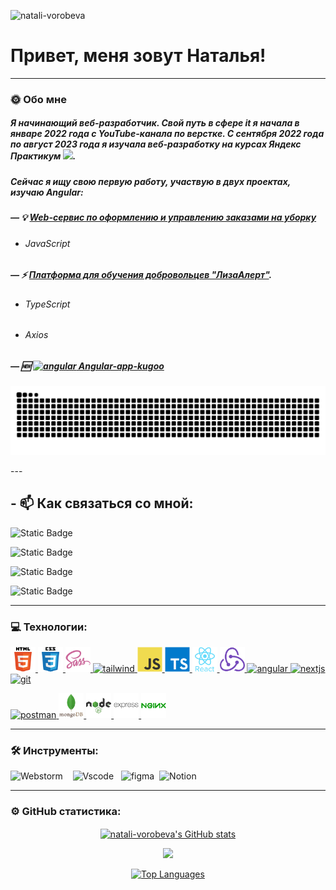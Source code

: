
<p align="left"> <img width="50px" src="https://media.tenor.com/3bz9_SSZgCMAAAAM/hello-hai.gif" alt="natali-vorobeva" /> </p>

# Привет, меня зовут Наталья!
<!-- Hi ![](https://user-images.githubusercontent.com/18350557/176309783-0785949b-9127-417c-8b55-ab5a4333674e.gif)My name is Natalia
===============================================================================================================================

Я - фронтенд-разработчик -->

---

### :sun_with_face: Обо мне
##### Я начинающий веб-разработчик. Свой путь в сфере it я начала в январе 2022 года с YouTube-канала по верстке. С сентября 2022 года по август 2023 года я изучала веб-разработку на курсах Яндекс Практикум <img src="https://media1.giphy.com/media/HoffxyN8ghVuw/200w.webp?cid=ecf05e4757b5gawms4lbkwalobv4shnpgkmudxhs5mm36top&ep=v1_gifs_search&rid=200w.webp&ct=g" width="30px">.


##### Сейчас я ищу свою первую работу, участвую в двух проектах, изучаю Angular:

##### — :bulb: [Web-сервис по оформлению и управлению заказами на уборку](https://github.com/Cleanpro-Service)
* ###### JavaScript
##### — :zap: [Платформа для обучения добровольцев "ЛизаАлерт"](https://github.com/Studio-Yandex-Practicum/lizaalert_frontend).
* ###### TypeScript
* ###### Axios

##### — :new: [<img src="https://angular.io/assets/images/logos/angular/angular.svg" alt="angular" width="40" height="40"/> Angular-app-kugoo](https://github.com/Natali-Vorobeva/angular-app-kugoo)

<p align="center">
 <img width="600" src="assets/github-contribution-grid-snake.svg" alt="snake"/>
</p>
---

<!-- ### Социальные сети
 <div id="badges">   
    <a href="https://t.me/vorobjevaa" target="_blank">
      <img src="https://cdn-icons-png.flaticon.com/512/2111/2111646.png" width="40" height="40" alt="telegram group" />
    </a> 
		<a  href="https://discord.com/users/natali_fd" target="_blank" rel="noreferrer"> <picture > <source media="(prefers-color-scheme: dark)" srcset="undefined" /> <source media="(prefers-color-scheme: light)" srcset="https://raw.githubusercontent.com/danielcranney/readme-generator/main/public/icons/socials/discord.svg" /> <img width="45" height="45" src="https://raw.githubusercontent.com/danielcranney/readme-generator/main/public/icons/socials/discord.svg" width="32" height="32" /> </picture> </a>
		   
  </div> -->

## - :mailbox: Как связаться со мной: 
![Static Badge](https://img.shields.io/badge/vorobjeva.natalia76%40yandex.ru-blue?style=social&logo=maildotru&logoColor=red&labelColor=orange&color=orange)
<!-- ![Static Badge](https://img.shields.io/badge/vorobjeva.natalia76%40yandex.ru-orange?style=flat-square&logo=maildotru&logoColor=green) -->
![Static Badge](https://img.shields.io/badge/%40vorobjevaa-blue?style=social&logo=telegram&logoColor=blue)


![Static Badge](https://img.shields.io/badge/%2B7(911)208--04--79-orange?style=social&logo=whatsapp&logoColor=green)

![Static Badge](https://img.shields.io/badge/natali--fd-pink?style=social&logo=discord&logoColor=purple)

---
### 💻 Технологии:

<div>
<p align="left">

<a href="https://www.w3.org/html/" target="_blank" rel="noreferrer"> <img src="https://raw.githubusercontent.com/devicons/devicon/master/icons/html5/html5-original-wordmark.svg" alt="html5" width="40" height="40"/> </a>
<a href="https://www.w3schools.com/css/" target="_blank" rel="noreferrer"> <img src="https://raw.githubusercontent.com/devicons/devicon/master/icons/css3/css3-original-wordmark.svg" alt="css3" width="40" height="40"/> </a>
<a href="https://sass-lang.com" target="_blank" rel="noreferrer"> <img src="https://raw.githubusercontent.com/devicons/devicon/master/icons/sass/sass-original.svg" alt="sass" width="40" height="40"/> </a> 
<a href="https://tailwindcss.com/" target="_blank" rel="noreferrer"> <img src="https://www.vectorlogo.zone/logos/tailwindcss/tailwindcss-icon.svg" alt="tailwind" width="40" height="40"/> </a> 
<a href="https://developer.mozilla.org/en-US/docs/Web/JavaScript" target="_blank" rel="noreferrer"> <img src="https://raw.githubusercontent.com/devicons/devicon/master/icons/javascript/javascript-original.svg" alt="javascript" width="40" height="40"/> </a>
<a href="https://www.typescriptlang.org/" target="_blank" rel="noreferrer"> <img src="https://raw.githubusercontent.com/devicons/devicon/master/icons/typescript/typescript-original.svg" alt="typescript" width="40" height="40"/> </a>
<a href="https://reactjs.org/" target="_blank" rel="noreferrer"> <img src="https://raw.githubusercontent.com/devicons/devicon/master/icons/react/react-original-wordmark.svg" alt="react" width="40" height="40"/> </a> 
<a href="https://redux.js.org" target="_blank" rel="noreferrer"> <img src="https://raw.githubusercontent.com/devicons/devicon/master/icons/redux/redux-original.svg" alt="redux" width="40" height="40"/> </a> 
<a href="https://angular.io" target="_blank" rel="noreferrer"> <img src="https://angular.io/assets/images/logos/angular/angular.svg" alt="angular" width="40" height="40"/> </a> 
 <a href="https://nextjs.org/" target="_blank" rel="noreferrer"> <img src="https://cdn.worldvectorlogo.com/logos/nextjs-2.svg" alt="nextjs" width="40" height="40"/> </a>
 <a href="https://git-scm.com/" target="_blank" rel="noreferrer"> <img src="https://www.vectorlogo.zone/logos/git-scm/git-scm-icon.svg" alt="git" width="40" height="40"/> </a>
</p>
<p align="left">  
<a href="https://postman.com" target="_blank" rel="noreferrer"> <img src="https://www.vectorlogo.zone/logos/getpostman/getpostman-icon.svg" alt="postman" width="40" height="40"/> </a>   
	 <a href="https://www.mongodb.com/" target="_blank" rel="noreferrer"> <img src="https://raw.githubusercontent.com/devicons/devicon/master/icons/mongodb/mongodb-original-wordmark.svg" alt="mongodb" width="40" height="40"/> </a> 	 
	 <a href="https://nodejs.org" target="_blank" rel="noreferrer"> <img src="https://raw.githubusercontent.com/devicons/devicon/master/icons/nodejs/nodejs-original-wordmark.svg" alt="nodejs" width="40" height="40"/> </a> 	  
	 <a href="https://expressjs.com" target="_blank" rel="noreferrer"> <img src="https://raw.githubusercontent.com/devicons/devicon/master/icons/express/express-original-wordmark.svg" alt="express" width="40" height="40"/> </a>
	 <a href="https://www.nginx.com" target="_blank" rel="noreferrer"> <img src="https://raw.githubusercontent.com/devicons/devicon/master/icons/nginx/nginx-original.svg" alt="nginx" width="40" height="40"/> </a> 	 
</p>


---
### 🛠 Инструменты:

<img src="https://avatars.mds.yandex.net/i?id=d5c79499f97f352894dcb0d6d2eab075ef949ba3-9847423-images-thumbs&n=13" title="Webstorm" alt="Webstorm" width="76" height="40"/>&nbsp;&nbsp;&nbsp;
<img src="https://avatars.mds.yandex.net/i?id=213f9d96567c476909a7c5c2f73f3182423b699b-9234740-images-thumbs&n=13" title="Vscode" alt="Vscode" width="40" height="40"/>&nbsp;&nbsp;
<img src="https://www.vectorlogo.zone/logos/figma/figma-icon.svg" alt="figma" width="40" height="40"/>&nbsp;
<img src="https://upload.wikimedia.org/wikipedia/commons/e/e9/Notion-logo.svg" title="Notion" alt="Notion" width="40" height="40"/>&nbsp;

---
### ⚙️ GitHub статистика:

<!-- <p ><img align="center" src="https://github-readme-stats.vercel.app/api/top-langs?username=natali-vorobeva&show_icons=true&locale=en&layout=compact" alt="natali-vorobeva" /></p> -->

<!-- <p>&nbsp;<img align="center" src="https://github-readme-stats.vercel.app/api?username=natali-vorobeva&show_icons=true&locale=en" alt="natali-vorobeva" /></p> -->
<p    align="center">
<a   align="center" href="http://www.github.com/natali-vorobeva"><img  align="center" src="https://github-readme-stats.vercel.app/api?username=natali-vorobeva&show_icons=true&hide=stars,issues,&title_color=0891b2&text_color=ffffff&icon_color=0891b2&bg_color=1c1917&hide_border=true&show_icons=true" alt="natali-vorobeva's GitHub stats" /></a>
</p>
<p    align="center">
<a href="http://www.github.com/natali-vorobeva"><img src="https://github-readme-streak-stats.herokuapp.com/?user=natali-vorobeva&stroke=ffffff&background=1c1917&ring=0891b2&fire=0891b2&currStreakNum=ffffff&currStreakLabel=0891b2&sideNums=ffffff&sideLabels=ffffff&dates=ffffff&hide_border=true" /></a>
</p>
<!-- <a href="http://www.github.com/natali-vorobeva"><img src="https://github-readme-activity-graph.cyclic.app/graph?username=natali-vorobeva&bg_color=1c1917&color=ffffff&line=0891b2&point=ffffff&area_color=1c1917&area=true&hide_border=true&custom_title=GitHub%20Commits%20Graph" alt="GitHub Commits Graph" /></a> -->
<p    align="center">
<a href="https://github.com/natali-vorobeva"><img src="https://github-readme-stats.vercel.app/api/top-langs/?username=natali-vorobeva&langs_count=10&title_color=0891b2&text_color=ffffff&icon_color=0891b2&bg_color=1c1917&hide_border=true&locale=en&custom_title=Top%20%Languages" alt="Top Languages" /></a>
</p>






































<!-- <link rel="stylesheet" type="text/css" href="./style.css">
<div>	
		<img src="https://i.pinimg.com/originals/ab/7f/85/ab7f854e1f83760f6becc0a244dc85d3.gif" height="32"/> 
		<span><a href="https://git.io/typing-svg"><img src="https://readme-typing-svg.herokuapp.com?font=Fira+Code&weight=700&size=30&pause=15000&color=000000&multiline=true&random=true&width=435&lines=%D0%AF+%E2%80%92+%D0%9D%D0%B0%D1%82%D0%B0%D0%BB%D1%8C%D1%8F" alt="Typing SVG" /></a></span>
		<h3>
			<a href="https://git.io/typing-svg"><img src="https://readme-typing-svg.herokuapp.com?font=Fira+Code&weight=700&size=30&pause=15000&color=000000&multiline=true&random=true&width=435&lines=%D0%A4%D1%80%D0%BE%D0%BD%D1%82%D0%B5%D0%BD%D0%B4-%D1%80%D0%B0%D0%B7%D1%80%D0%B0%D0%B1%D0%BE%D1%82%D1%87%D0%B8%D0%BA" alt="Typing SVG" /></a>
		</h3>
		<a href="#"><img src="https://readme-typing-svg.herokuapp.com?font=Fira+Code&weight=700&size=16&pause=15000&color=000000&multiline=true&random=true&width=435&lines=%D0%A1%D0%B0%D0%BD%D0%BA%D1%82-%D0%9F%D0%B5%D1%82%D0%B5%D1%80%D0%B1%D1%83%D1%80%D0%B3%2C+%D0%A0%D0%BE%D1%81%D1%81%D0%B8%D1%8F" alt="Typing SVG" /></a>
	</div>
</div> -->



